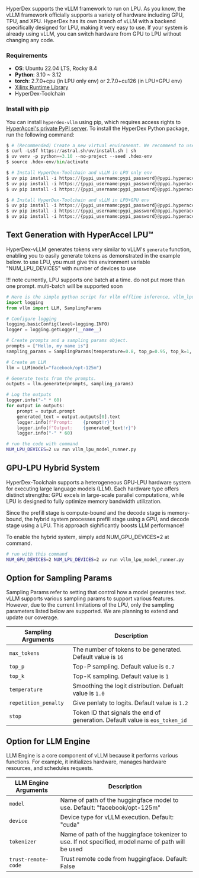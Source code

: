 <!---
Copyright 2024 The HyperAccel Inc. All rights reserved.
-->


HyperDex supports the vLLM framework to run on LPU. As you know, the vLLM framework officially supports a variety of hardware including GPU, TPU, and XPU. HyperDex has its own branch of vLLM with a backend specifically designed for LPU, making it very easy to use. If your system is already using vLLM, you can switch hardware from GPU to LPU without changing any code.


### Requirements

* **OS**: Ubuntu 22.04 LTS, Rocky 8.4
* **Python**: 3.10 ~ 3.12
* **torch**: 2.7.0+cpu (in LPU only env) or 2.7.0+cu126 (in LPU+GPU env)
* [Xilinx Runtime Library](./_install_xrt.md)
* HyperDex-Toolchain

### Install with pip
You can install `hyperdex-vllm` using pip, which requires access rights to [HyperAccel's private PyPI server](https://pypi.hyperaccel.ai). To install the HyperDex Python package, run the following command:

```python linenums="1" 
$ # (Recommended) Create a new virtual environemnt. We recommend to use uv(https://docs.astral.sh/uv/)
$ curl -LsSf https://astral.sh/uv/install.sh | sh
$ uv venv -p python==3.10 --no-project --seed .hdex-env
$ source .hdex-env/bin/activate

$ # Install HyperDex-Toolchain and vLLM in LPU only env
$ uv pip install -i https://{pypi_username:pypi_password}@pypi.hyperaccel.ai/simple hyperdex-toolchain==1.5.1+cpu
$ uv pip install -i https://{pypi_username:pypi_password}@pypi.hyperaccel.ai/simple vllm==0.9.0+orion
$ uv pip install -i https://{pypi_username:pypi_password}@pypi.hyperaccel.ai/simple vllm-orion==0.9.0+orion.toolchain151.fpga

$ # Install HyperDex-Toolchain and vLLM in LPU+GPU env
$ uv pip install -i https://{pypi_username:pypi_password}@pypi.hyperaccel.ai/simple hyperdex-toolchain==1.5.1+cu126
$ uv pip install -i https://{pypi_username:pypi_password}@pypi.hyperaccel.ai/simple vllm==0.9.0+orion
$ uv pip install -i https://{pypi_username:pypi_password}@pypi.hyperaccel.ai/simple vllm-orion==0.9.0+orion.toolchain151.hybrid
```



## Text Generation with HyperAccel LPU™

HyperDex-vLLM generates tokens very similar to vLLM's `generate` function, enabling you to easily generate tokens as demonstrated in the example below. to use LPU, you must give this environment variable "NUM_LPU_DEVICES" with number of devices to use


!!! note
    currently, LPU supports one batch at a time. do not put more than one prompt. 
    multi-batch will be supported soon



```python linenums="1"
# Here is the simple python script for vllm offline inference, vllm_lpu_model_runner.py
import logging
from vllm import LLM, SamplingParams

# Configure logging
logging.basicConfig(level=logging.INFO)
logger = logging.getLogger(__name__)

# Create prompts and a sampling params object.
prompts = ["Hello, my name is"]
sampling_params = SamplingParams(temperature=0.8, top_p=0.95, top_k=1, min_tokens=30, max_tokens=30)

# Create an LLM
llm = LLM(model="facebook/opt-125m")

# Generate texts from the prompts. 
outputs = llm.generate(prompts, sampling_params)

# Log the outputs
logger.info("-" * 60)
for output in outputs:
    prompt = output.prompt
    generated_text = output.outputs[0].text
    logger.info(f"Prompt:    {prompt!r}")
    logger.info(f"Output:    {generated_text!r}")
    logger.info("-" * 60)
```


```bash linenums="1"
# run the code with command 
NUM_LPU_DEVICES=2 uv run vllm_lpu_model_runner.py
```


## GPU-LPU Hybrid System

HyperDex-Toolchain supports a heterogeneous GPU-LPU hardware system for executing large language models (LLM). Each hardware type offers distinct strengths: GPU excels in large-scale parallel computations, while LPU is designed to fully optimize memory bandwidth utilization. 

Since the prefill stage is compute-bound and the decode stage is memory-bound, the hybrid system processes prefill stage using a GPU, and decode stage using a LPU. This approach sighificantly boosts LLM performance!

To enable the hybrid system, simply add NUM_GPU_DEVICES=2 at command.

```bash linenums="1"
# run with this command
NUM_GPU_DEVICES=2 NUM_LPU_DEVICES=2 uv run vllm_lpu_model_runner.py
```


## Option for Sampling Params

Sampling Params refer to setting that control how a model generates text. vLLM supports various sampling params to support various features. However, due to the current limitations of the LPU, only the sampling parameters listed below are supported. We are planning to extend and update our coverage.

| Sampling Arguments    | Description                                                                   |
|-----------------------|-------------------------------------------------------------------------------|
| `max_tokens`          | The number of tokens to be generated. Default value is `16`                   |
| `top_p`               | Top-P sampling. Default value is `0.7`                                        |
| `top_k`               | Top-K sampling. Default value is `1`                                          |
| `temperature`         | Smoothing the logit distribution. Defualt value is `1.0`                      |
| `repetition_penalty`  | Give penlaty to logits. Default value is `1.2`                                |
| `stop     `           | Token ID that signals the end of generation. Default value is `eos_token_id`  |

## Option for LLM Engine

LLM Engine is a core component of vLLM because it performs various functions. For example, it initializes hardware, manages hardware resources, and schedules requests.


| LLM Engine Arguments    | Description                                                                 |
|-----------------------|-------------------------------------------------------------------------------|
| `model`               | Name of path of the huggingface model to use. Default: "facebook/opt-125m"    |
| `device`              | Device type for vLLM execution. Default: "cuda"                               |
| `tokenizer`           | Name of path of the huggingface tokenizer to use. If not specified, model name of path will be used   |
| `trust-remote-code`   | Trust remote code from huggingface. Default: False                            |